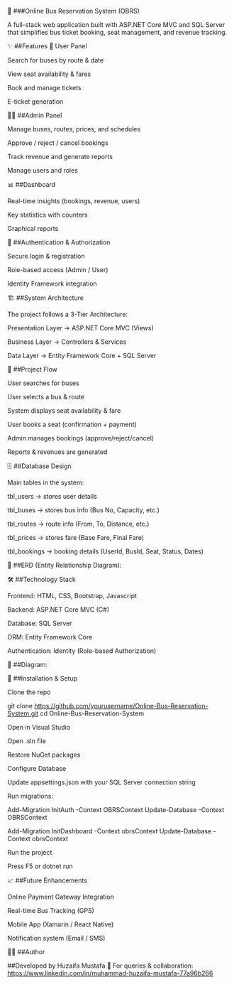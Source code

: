 🚌 ###Online Bus Reservation System (OBRS)

A full-stack web application built with ASP.NET Core MVC and SQL Server that simplifies bus ticket booking, seat management, and revenue tracking.

✨ ##Features
👤 User Panel

Search for buses by route & date

View seat availability & fares

Book and manage tickets

E-ticket generation

👨‍💼 ##Admin Panel

Manage buses, routes, prices, and schedules

Approve / reject / cancel bookings

Track revenue and generate reports

Manage users and roles

📊 ##Dashboard

Real-time insights (bookings, revenue, users)

Key statistics with counters

Graphical reports

🔐 ##Authentication & Authorization

Secure login & registration

Role-based access (Admin / User)

Identity Framework integration

🏗️ ##System Architecture

The project follows a 3-Tier Architecture:

Presentation Layer → ASP.NET Core MVC (Views)

Business Layer → Controllers & Services

Data Layer → Entity Framework Core + SQL Server

🔄 ##Project Flow

User searches for buses

User selects a bus & route

System displays seat availability & fare

User books a seat (confirmation + payment)

Admin manages bookings (approve/reject/cancel)

Reports & revenues are generated


🗄️ ##Database Design

Main tables in the system:

tbl_users → stores user details

tbl_buses → stores bus info (Bus No, Capacity, etc.)

tbl_routes → route info (From, To, Distance, etc.)

tbl_prices → stores fare (Base Fare, Final Fare)

tbl_bookings → booking details (UserId, BusId, Seat, Status, Dates)

📌 ##ERD (Entity Relationship Diagram):


🛠️ ##Technology Stack

Frontend: HTML, CSS, Bootstrap, Javascript

Backend: ASP.NET Core MVC (C#)

Database: SQL Server

ORM: Entity Framework Core

Authentication: Identity (Role-based Authorization)

📌 ##Diagram:


🚀 ##Installation & Setup

Clone the repo

git clone https://github.com/yourusername/Online-Bus-Reservation-System.git
cd Online-Bus-Reservation-System


Open in Visual Studio

Open .sln file

Restore NuGet packages

Configure Database

Update appsettings.json with your SQL Server connection string

Run migrations:

Add-Migration InitAuth -Context OBRSContext
Update-Database -Context OBRSContext

Add-Migration InitDashboard -Context obrsContext
Update-Database -Context obrsContext


Run the project

Press F5 or dotnet run



📈 ##Future Enhancements

Online Payment Gateway Integration

Real-time Bus Tracking (GPS)

Mobile App (Xamarin / React Native)

Notification system (Email / SMS)

👨‍💻 ##Author

##Developed by Huzaifa Mustafa
📌 For queries & collaboration: https://www.linkedin.com/in/muhammad-huzaifa-mustafa-77a96b266
